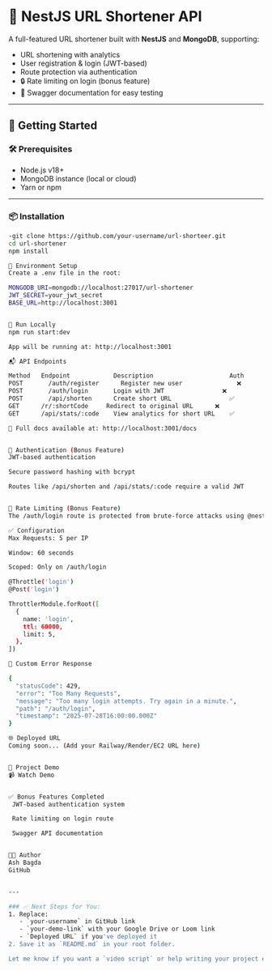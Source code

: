 # 🔐 NestJS URL Shortener API

A full-featured URL shortener built with **NestJS** and **MongoDB**, supporting:

- URL shortening with analytics
- User registration & login (JWT-based)
- Route protection via authentication
- 🔒 Rate limiting on login (bonus feature)
- 🧪 Swagger documentation for easy testing

---

## 🚀 Getting Started

### 🛠️ Prerequisites
- Node.js v18+
- MongoDB instance (local or cloud)
- Yarn or npm

---

### 📦 Installation

```bash
-git clone https://github.com/your-username/url-shorteer.git
cd url-shortener
npm install

🔑 Environment Setup
Create a .env file in the root:

MONGODB_URI=mongodb://localhost:27017/url-shortener
JWT_SECRET=your_jwt_secret
BASE_URL=http://localhost:3001


🧪 Run Locally
npm run start:dev

App will be running at: http://localhost:3001

📬 API Endpoints

Method	 Endpoint	         Description	                 Auth
POST	   /auth/register	   Register new user	           ❌
POST	   /auth/login	     Login with JWT	               ❌
POST	   /api/shorten	     Create short URL	             ✅
GET	     /r/:shortCode	   Redirect to original URL	     ❌
GET	     /api/stats/:code	 View analytics for short URL	 ✅

📄 Full docs available at: http://localhost:3001/docs


🔐 Authentication (Bonus Feature)
JWT-based authentication

Secure password hashing with bcrypt

Routes like /api/shorten and /api/stats/:code require a valid JWT


🚫 Rate Limiting (Bonus Feature)
The /auth/login route is protected from brute-force attacks using @nestjs/throttler.

✅ Configuration
Max Requests: 5 per IP

Window: 60 seconds

Scoped: Only on /auth/login

@Throttle('login')
@Post('login')

ThrottlerModule.forRoot([
  {
    name: 'login',
    ttl: 60000,
    limit: 5,
  },
])

📎 Custom Error Response

{
  "statusCode": 429,
  "error": "Too Many Requests",
  "message": "Too many login attempts. Try again in a minute.",
  "path": "/auth/login",
  "timestamp": "2025-07-28T16:00:00.000Z"
}

🌐 Deployed URL
Coming soon... (Add your Railway/Render/EC2 URL here)


🎥 Project Demo
📹 Watch Demo


✅ Bonus Features Completed
 JWT-based authentication system

 Rate limiting on login route

 Swagger API documentation


👨‍💻 Author
Ash Bagda
GitHub


---

### ✅ Next Steps for You:
1. Replace:
   - `your-username` in GitHub link
   - `your-demo-link` with your Google Drive or Loom link
   - `Deployed URL` if you've deployed it
2. Save it as `README.md` in your root folder.

Let me know if you want a `video script` or help writing your project explanation for the demo!


